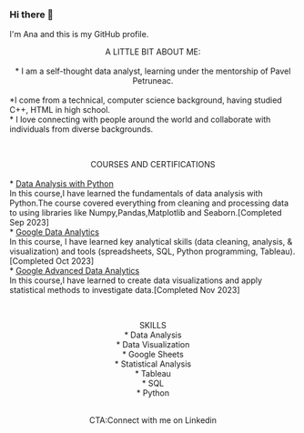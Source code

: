 ### Hi there 👋
I'm Ana and this is my GitHub profile.

 <center>A LITTLE BIT ABOUT ME:</center>



<BR>
    <center>* I am a self-thought data analyst, learning under the mentorship of Pavel Petruneac.</center>
   <BR> *I come from a technical, computer science background, having studied C++, HTML in high school.
 <BR>   * I love connecting with people around the world and collaborate with individuals from diverse backgrounds.
 <BR> 

<BR><center>COURSES AND CERTIFICATIONS </center>
<BR> *
<a href="https://www.freecodecamp.org/learn/data-analysis-with-python/">Data Analysis with Python</a> 
           <BR>In this course,I have learned the fundamentals of data analysis with Python.The course covered everything from cleaning and processing data to using libraries like Numpy,Pandas,Matplotlib and Seaborn.[Completed Sep 2023]
<BR> * 
<a href="https://www.coursera.org/professional-certificates/google-data-analytics">Google Data Analytics</a>
           <BR>In this course, I have learned key analytical skills (data cleaning, analysis, & visualization) and tools (spreadsheets, SQL, Python programming, Tableau).[Completed Oct 2023]
<BR> *
<a href="https://www.coursera.org/professional-certificates/google-advanced-data-analytics">Google Advanced Data Analytics</a>
         <BR>In this course,I have learned to create data visualizations and apply statistical methods to investigate data.[Completed Nov 2023]



<BR><CENTER>SKILLS 
<BR> * Data Analysis
<BR> * Data Visualization 
<BR> * Google Sheets
<BR> * Statistical Analysis
<BR> * Tableau
<BR> * SQL 
<BR> * Python 




 <BR>CTA:Connect with me on Linkedin
<!--
**anahoza/anahoza** is a ✨ _special_ ✨ repository because its `README.md` (this file) appears on your GitHub profile.

Here are some ideas to get you started:

- 🔭 I’m currently working on ...
- 🌱 I’m currently learning ...
- 👯 I’m looking to collaborate on ...
- 🤔 I’m looking for help with ...
- 💬 Ask me about ...
- 📫 How to reach me: ...
- 😄 Pronouns: ...
- ⚡ Fun fact: ...
-->
